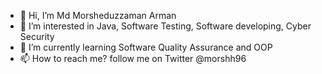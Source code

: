 - 👋 Hi, I’m Md Morsheduzzaman Arman
- 👀 I’m interested in Java, Software Testing, Software developing, Cyber Security
- 🌱 I’m currently learning Software Quality Assurance and OOP
- 📫 How to reach me? follow me on Twitter @morshh96

<!---
armn96/armn96 is a ✨ special ✨ repository because its `README.md` (this file) appears on your GitHub profile.
You can click the Preview link to take a look at your changes.
--->
